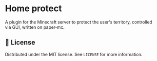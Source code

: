 # Home protect

A plugin for the Minecraft server to protect the user's territory, controlled via GUI, written on paper-mc.

## 📝 License

Distributed under the MIT license. See `LICENSE` for more information.
